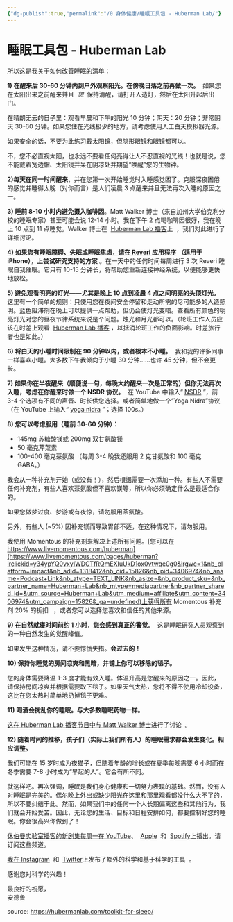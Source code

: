 ```yaml
---
{"dg-publish":true,"permalink":"/0 身体健康/睡眠工具包 - Huberman Lab/"}
---
```


# 睡眠工具包 - Huberman Lab

所以这是我关于如何改善睡眠的清单：

**1) 在醒来后 30-60 分钟内到户外观察阳光。在傍晚日落之前再做一次。**  如果您在太阳出来之前醒来并且  *想*  保持清醒，请打开人造灯，然后在太阳升起后出门。

在晴朗无云的日子里：观看早晨和下午的阳光 10 分钟；阴天：20 分钟；非常阴天 30-60 分钟。如果您住在光线极少的地方，请考虑使用人工白天模拟器光源。

如果安全的话，不要为此练习戴太阳镜，但隐形眼镜和眼镜都可以。

不，您不必直视太阳，也永远不要看任何亮得让人不忍直视的光线！也就是说，您不能戴着宽边帽、太阳镜并呆在阴凉处并期望“唤醒”您的生物钟。

**2)每天在同一时间醒来**，并在您第一次开始睡觉时入睡感觉困了。克服深夜困倦的感觉并睡得太晚（对你而言）是人们凌晨 3 点醒来并且无法再次入睡的原因之一。

**3) 睡前 8-10 小时内避免摄入咖啡因**。Matt Walker 博士（来自加州大学伯克利分校的睡眠专家）甚至可能会说 12-14 小时。我在下午 2 点喝咖啡因很好，我在晚上 10 点到 11 点睡觉。Walker 博士在  [Huberman Lab 播客](https://hubermanlab.com/dr-matthew-walker-the-science-and-practice-of-perfecting-your-sleep/)上  ，我们对此进行了详细讨论。

[**4) 如果您有睡眠障碍、失眠或睡眠焦虑，请在 Reveri 应用程序**](https://www.reveri.com/) **（适用于 iPhone）**，**上尝试研究支持的方案** 。在一天中的任何时间每周进行 3 次 Reveri 睡眠自我催眠。它只有 10-15 分钟长，将帮助您重新连接神经系统，以便能够更快地放松。

**5) 避免观看明亮的灯光——尤其是晚上 10 点到凌晨 4 点之间明亮的头顶灯光。**  这里有一个简单的规则：只使用您在夜间安全停留和走动所需的尽可能多的人造照明。蓝色阻滞剂在晚上可以提供一点帮助，但仍会使灯光变暗。查看所有颜色的明亮灯光对您的昼夜节律系统来说是个问题。烛光和月光都可以。（轮班工作人员应该在时差上观看  [Huberman Lab 播客](https://hubermanlab.com/find-your-temperature-minimum-to-defeat-jetlag-shift-work-and-sleeplessness/) ，以抵消轮班工作的负面影响。时差旅行者也是如此。）

**6) 将白天的小睡时间限制在 90 分钟以内，或者根本不小睡。**  我和我的许多同事一样喜欢小睡。大多数下午我倾向于小睡 30 分钟……也许 45 分钟，但不会更长。

**7) 如果你在半夜醒来（顺便说一句，每晚大约醒来一次是正常的）但你无法再次入睡，考虑在你醒来时做一个 NSDR 协议。**  在 YouTube 中输入“ [NSDR](https://www.youtube.com/results?search_query=nsdr) ”，前 3-4 个选项有不同的声音、时长供您选择。或者简单地做一个“Yoga Nidra”协议（在 YouTube 上输入“ [yoga nidra](https://www.youtube.com/results?search_query=yoga+nidra) ”；选择 100s。）

**8) 您可以考虑服用（睡前 30-60 分钟）：**

- 145mg 苏糖酸镁或 200mg 双甘氨酸镁
- 50 毫克芹菜素
- 100-400 毫克茶氨酸
  （每周 3-4 晚我还服用 2 克甘氨酸和 100 毫克 GABA。）

我会从一种补充剂开始（或没有！），然后根据需要一次添加一种。有些人不需要任何补充剂，有些人喜欢茶氨酸但不喜欢镁等，所以你必须确定什么是最适合你的。

如果您做梦过度、梦游或有夜惊，请勿服用茶氨酸。

另外，有些人 (~5%) 因补充镁而导致胃部不适，在这种情况下，请勿服用。

我使用 Momentous 的补充剂来解决上述所有问题。[您可以在 https://www.livemomentous.com/huberman](https://www.livemomentous.com/pages/huberman?irclickid=y34ypYQ0vxyIWDCTfRQmEXIuUkD1ox0vtwqe0g0&irgwc=1&nb_platform=impact&nb_adid=1318412&nb_cid=15826&nb_pid=3406974&nb_aname=Podcast+Link&nb_atype=TEXT_LINK&nb_asize=&nb_product_sku=&nb_partner_name=Huberman+Lab&nb_mtype=mediapartner&nb_partner_shared_id=&utm_source=Huberman+Lab&utm_medium=affiliate&utm_content=3406974&utm_campaign=15826&_ga=undefined)上获得所有 Momentous 补充剂 20% 的折扣   ，或者您可以选择您喜欢和信任的其他来源。

**9) 在自然就寝时间前约 1 小时，您会感到真正的警觉。**  这是睡眠研究人员观察到的一种自然发生的觉醒峰值。

如果发生这种情况，请不要惊慌失措。**会过去的！**

**10) 保持你睡觉的房间凉爽和黑暗，并铺上你可以移除的毯子。**

您的身体需要降温 1-3 度才能有效入睡。体温升高是您醒来的原因之一。因此，请保持房间凉爽并根据需要取下毯子。如果天气太热，您将不得不使用冷却设备，这比在您太热时简单地扔掉毯子更难。

**11) 喝酒会扰乱你的睡眠。与大多数睡眠药物一样。**

[这在 Huberman Lab 播客节目中与 Matt Walker 博士](https://hubermanlab.com/dr-matthew-walker-the-science-and-practice-of-perfecting-your-sleep/)进行了讨论  。

**12) 随着时间的推移，孩子们（实际上我们所有人）的睡眠需求都会发生变化。相应调整。**

我们可能在 15 岁时成为夜猫子，但随着年龄的增长或在夏季每晚需要 6 小时而在冬季需要 7-8 小时成为“早起的人”。它会有所不同。

就这样吧。再次强调，睡眠是我们身心健康和一切努力表现的基础。然而，没有人对睡眠是完美的。偶尔晚上外出或缺少阳光在这里和那里观看都没什么大不了的，所以不要纠结于此。然而，如果我们中的任何一个人长期偏离这些和其他行为，我们就会开始受苦。因此，无论您的生活、目标和日程安排如何，都要控制好您的睡眠。你会很高兴你做到了！

[休伯曼实验室播客的新剧集每周一在 YouTube](https://www.youtube.com/andrewhubermanlab)、  [Apple](https://podcasts.apple.com/us/podcast/huberman-lab/id1545953110)  和  [Spotify](https://open.spotify.com/show/79CkJF3UJTHFV8Dse3Oy0P)上播出。请订阅这些频道。

[我在 Instagram](https://www.instagram.com/hubermanlab/)  和  [Twitter](https://twitter.com/hubermanlab)上发布了额外的科学和基于科学的工具  。

感谢您对科学的兴趣！

最良好的祝愿，  
安德鲁

source: https://hubermanlab.com/toolkit-for-sleep/